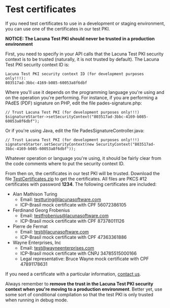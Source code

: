 Test certificates
=================

If you need test certificates to use in a development or staging environment, you can
use one of the certificates in our test PKI.

**NOTICE: The Lacuna Test PKI should never be trusted in a production environment**

First, you need to specify in your API calls that the Lacuna Test PKI security context
is to be trusted (naturally, it is not trusted by default). The Lacuna Test PKI security context ID is:

	Lacuna Test PKI security context ID (for development purposes only!!!):
	803517ad-3bbc-4169-b085-60053a8f6dbf

Where you'll use it depends on the programming language you're using and on the operation you're
performing. For instance, if you are performing a PAdES (PDF) signature on PHP, edit the file pades-signature.php:

    // Trust Lacuna Test PKI (for development purposes only!!!)
    $signatureStarter->setSecurityContext("803517ad-3bbc-4169-b085-60053a8f6dbf");
    
Or if you're using Java, edit the file PadesSignatureController.java:

    // Trust Lacuna Test PKI (for development purposes only!!!)
    signatureStarter.setSecurityContext(new SecurityContext("803517ad-3bbc-4169-b085-60053a8f6dbf"));
    
Whatever operation or language you're using, it should be fairly clear from the code comments where to put the security context ID.

From then on, the certificates in our test PKI will be trusted. Download the file [TestCertificates.zip](TestCertificates.zip?raw=true) to get the certificates. All files are PKCS #12 certificates with password **1234**. The following certificates are included:

* Alan Mathison Turing
    * Email: testturing@lacunasoftware.com
    * ICP-Brasil mock certificate with CPF 56072386105
* Ferdinand Georg Frobenius
    * Email: testfrobenius@lacunasoftware.com
    * ICP-Brasil mock certificate with CPF 87378011126
* Pierre de Fermat
    * Email: test@lacunasoftware.com
    * ICP-Brasil mock certificate with CPF 47363361886
* Wayne Enterprises, Inc 
	* Email: test@wayneenterprises.com
    * ICP-Brasil mock certificate with CNPJ 34785515000166	
	* Legal representative: Bruce Wayne mock certificate with CPF 47891178631
	

If you need a certificate with a particular information, [contact us](http://support.lacunasoftware.com/).

Always remember to **remove the trust in the Lacuna Test PKI security context when you're moving to a production environment**. Better yet, use some sort of conditional compilation so that the test PKI is only trusted when running in debug mode.
